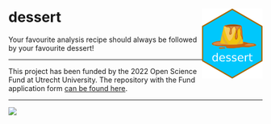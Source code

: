 # dessert <a href='https://github.com/gerkovink/markup2022'><img src='hex-dessert.png' align="right" height="139" /></a>
Your favourite analysis recipe should always be followed by your favourite dessert!

---

This project has been funded by the 2022 Open Science Fund at Utrecht University. The repository with the Fund application form [can be found here](https://github.com/gerkovink/OpenScienceFund2022). 

---

![](https://www.gerkovink.com/images/pubdom.png)
